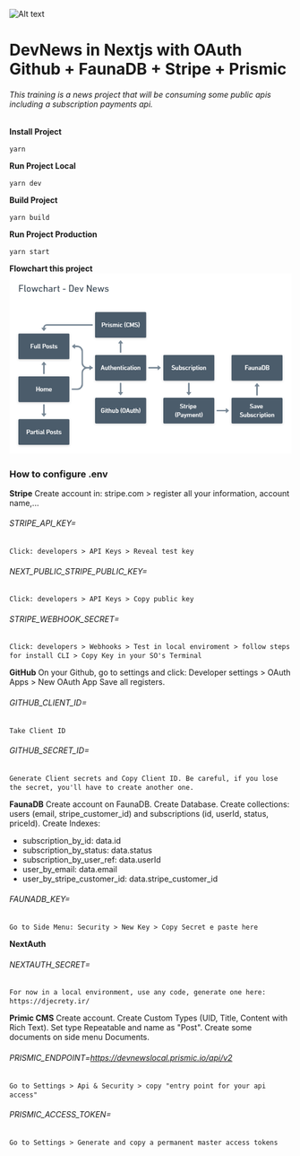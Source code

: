 ![Alt text](https://github.com/diegoMasin/maximumtech/blob/master/assets/img/logo-colorida.png)<br>

# DevNews in Nextjs with OAuth Github + FaunaDB + Stripe + Prismic

###### This training is a news project that will be consuming some public apis including a subscription payments api.

**Install Project**

```
yarn
```

**Run Project Local**

```
yarn dev
```

**Build Project**

```
yarn build
```

**Run Project Production**

```
yarn start
```

**Flowchart this project**
![Alt text](https://github.com/diegoMasin/dev-news-front-nextjs/blob/main/public/images/FlowchartDevNews.png)<br>

### How to configure .env

**Stripe**
Create account in: stripe.com > register all your information, account name,...

###### STRIPE_API_KEY=

```
Click: developers > API Keys > Reveal test key
```

###### NEXT_PUBLIC_STRIPE_PUBLIC_KEY=

```
Click: developers > API Keys > Copy public key
```

###### STRIPE_WEBHOOK_SECRET=

```
Click: developers > Webhooks > Test in local enviroment > follow steps for install CLI > Copy Key in your SO's Terminal
```

**GitHub**
On your Github, go to settings and click: Developer settings > OAuth Apps > New OAuth App
Save all registers.

###### GITHUB_CLIENT_ID=

```
Take Client ID
```

###### GITHUB_SECRET_ID=

```
Generate Client secrets and Copy Client ID. Be careful, if you lose the secret, you'll have to create another one.
```

**FaunaDB**
Create account on FaunaDB. Create Database. Create collections: users (email, stripe_customer_id) and subscriptions (id, userId, status, priceId). Create Indexes:

- subscription_by_id: data.id
- subscription_by_status: data.status
- subscription_by_user_ref: data.userId
- user_by_email: data.email
- user_by_stripe_customer_id: data.stripe_customer_id

###### FAUNADB_KEY=

```
Go to Side Menu: Security > New Key > Copy Secret e paste here
```

**NextAuth**

###### NEXTAUTH_SECRET=

```
For now in a local environment, use any code, generate one here: https://djecrety.ir/
```

**Primic CMS**
Create account. Create Custom Types (UID, Title, Content with Rich Text). Set type Repeatable and name as "Post".
Create some documents on side menu Documents.

###### PRISMIC_ENDPOINT=https://devnewslocal.prismic.io/api/v2

```
Go to Settings > Api & Security > copy "entry point for your api access"
```

###### PRISMIC_ACCESS_TOKEN=

```
Go to Settings > Generate and copy a permanent master access tokens
```
